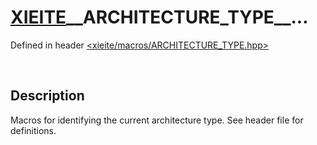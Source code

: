 # [XIEITE](../macros.md)\_\_ARCHITECTURE\_TYPE\_\_...
Defined in header [<xieite/macros/ARCHITECTURE_TYPE.hpp>](../../include/xieite/macros/ARCHITECTURE_TYPE.hpp)

&nbsp;

## Description
Macros for identifying the current architecture type. See header file for definitions.

